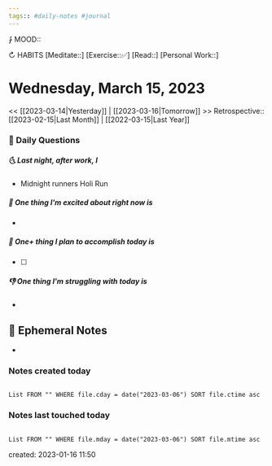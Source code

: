```yaml
---
tags:: #daily-notes #journal
---
```


⨑ MOOD::

↻ HABITS
[Meditate::]
[Exercise::✅]
[Read::]
[Personal Work::]

# Wednesday, March 15, 2023

\<\< [[2023-03-14|Yesterday]] | [[2023-03-16|Tomorrow]] >>
Retrospective:: [[2023-02-15|Last Month]] | [[2022-03-15|Last Year]]

### 📅 Daily Questions

##### 🌜 Last night, after work, I

- Midnight runners Holi Run

##### 🙌 One thing I'm excited about right now is

-

##### 🚀 One+ thing I plan to accomplish today is

- [ ]

##### 👎 One thing I'm struggling with today is

-

## 📝 Ephemeral Notes

-

### Notes created today

```dataview

List FROM "" WHERE file.cday = date("2023-03-06") SORT file.ctime asc

```

### Notes last touched today

```dataview

List FROM "" WHERE file.mday = date("2023-03-06") SORT file.mtime asc

```

created: 2023-01-16 11:50
